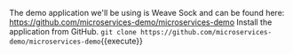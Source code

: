 The demo application we'll be using is Weave Sock and can be found here: https://github.com/microservices-demo/microservices-demo
Install the application from GitHub.
`git clone https://github.com/microservices-demo/microservices-demo`{{execute}}

